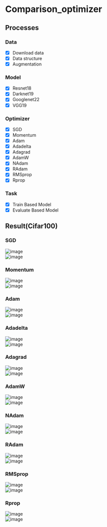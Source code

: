 # Comparison_optimizer
  
## Processes  
### Data  
- [x] Download data  
- [x] Data structure  
- [x] Augmentation  
  
### Model
- [x] Resnet18  
- [x] Darknet19  
- [x] Googlenet22  
- [x] VGG19  
  
### Optimizer
- [x] SGD  
- [x] Momentum  
- [x] Adam  
- [x] Adadelta 
- [x] Adagrad  
- [x] AdamW  
- [x] NAdam  
- [x] RAdam 
- [x] RMSprop  
- [x] Rprop  

### Task  
- [x] Train Based Model  
- [x] Evaluate Based Model

## Result(Cifar100)   
### SGD  
![image](https://github.com/kongbuhaja/CL_project/assets/42567320/dbc2a13d-c8c9-4507-8123-77926e597f3a)  
![image](https://github.com/kongbuhaja/CL_project/assets/42567320/ae853c04-9543-4f3e-ab88-d3ebb81aee90)  

### Momentum  
![image](https://github.com/kongbuhaja/CL_project/assets/42567320/9ccc656c-8ca2-4594-b88d-986527b37d39)  
![image](https://github.com/kongbuhaja/CL_project/assets/42567320/3d2ca8b6-8560-4ea5-ad72-68020d93f9b7)  

### Adam  
![image](https://github.com/kongbuhaja/CL_project/assets/42567320/6353eda5-c5ef-4ca2-84a6-3b440a2102d7)  
![image](https://github.com/kongbuhaja/CL_project/assets/42567320/6e5a0d57-43df-4a3f-b0b4-50a85af118ae)  

### Adadelta  
![image](https://github.com/kongbuhaja/CL_project/assets/42567320/5fae3f3a-cdd7-489a-94fe-1d22dbf24c0b)  
![image](https://github.com/kongbuhaja/CL_project/assets/42567320/d4483ced-1741-4cac-8dbe-ab256f01930b)  

### Adagrad  
![image](https://github.com/kongbuhaja/CL_project/assets/42567320/e8fa5d91-dbf8-432b-88ec-02c9a48ad6a9)  
![image](https://github.com/kongbuhaja/CL_project/assets/42567320/54eb2ad5-7add-499f-a031-6bf23f87abe3)  

### AdamW  
![image](https://github.com/kongbuhaja/CL_project/assets/42567320/d3f2613c-5dac-4847-a00b-5719af7d0520)  
![image](https://github.com/kongbuhaja/CL_project/assets/42567320/2cd2c38b-65c1-495e-ba71-a9c6891c2b76)  

### NAdam  
![image](https://github.com/kongbuhaja/CL_project/assets/42567320/96e14325-0229-4ebc-9c13-eef681517784)  
![image](https://github.com/kongbuhaja/CL_project/assets/42567320/8c1d65b9-d09f-4c7f-ac31-5c195a9ecccb)  

### RAdam  
![image](https://github.com/kongbuhaja/CL_project/assets/42567320/80644b4c-03c1-4219-b7b2-29eb63b1f579)  
![image](https://github.com/kongbuhaja/CL_project/assets/42567320/e2cd3d9b-8263-4b72-b770-b3690f858dbb)  

### RMSprop  
![image](https://github.com/kongbuhaja/CL_project/assets/42567320/d054962f-fedd-405f-a943-69469bae69a5)  
![image](https://github.com/kongbuhaja/CL_project/assets/42567320/b64e1d94-7c60-418e-950a-bfea747e78d8)  

### Rprop  
![image](https://github.com/kongbuhaja/CL_project/assets/42567320/cc307fca-be7a-4994-9a57-8a86554e9468)  
![image](https://github.com/kongbuhaja/CL_project/assets/42567320/a3b37af5-68bf-4c00-83c0-ce106d3c9563)  
